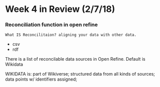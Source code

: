 # Week 4 in Review  (2/7/18)


### Reconciliation function in open refine

	What IS Reconcilitaion? aligning your data with other data. 

* csv
* rdf

There is a list of reconcilable data sources in Open Refine. Default is Wikidata
  

WIKIDATA is: part of Wikiverse; structured data from all kinds of sources; data points w/ identifiers assigned; 
